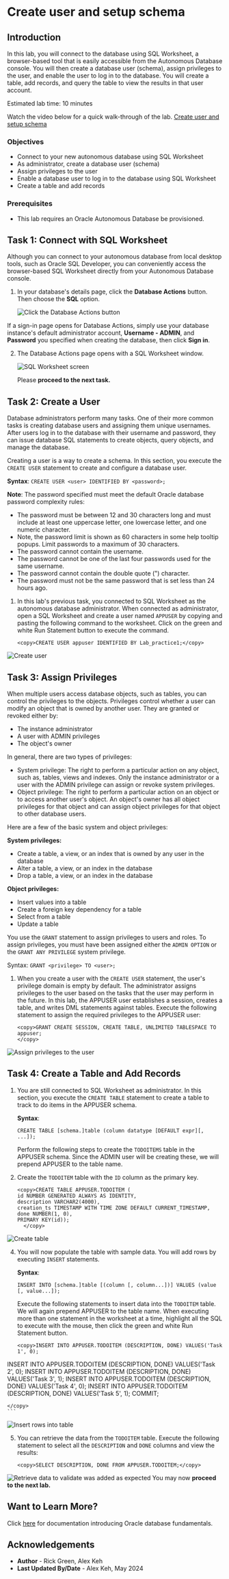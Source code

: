 # Create user and setup schema

## Introduction

In this lab, you will connect to the database using SQL Worksheet, a browser-based tool that is easily accessible from the Autonomous Database console. You will then create a database user (schema), assign privileges to the user, and enable the user to log in to the database. You will create a table, add records, and query the table to view the results in that user account.

Estimated lab time: 10 minutes

Watch the video below for a quick walk-through of the lab.
[Create user and setup schema](videohub:1_btcu4q9g)

### Objectives
-   Connect to your new autonomous database using SQL Worksheet
-   As administrator, create a database user (schema)
-   Assign privileges to the user
-   Enable a database user to log in to the database using SQL Worksheet
-   Create a table and add records

### Prerequisites

-   This lab requires an Oracle Autonomous Database be provisioned.

## Task 1: Connect with SQL Worksheet

Although you can connect to your autonomous database from local desktop tools, such as Oracle SQL Developer, you can conveniently access the browser-based SQL Worksheet directly from your Autonomous Database console.

1. In your database's details page, click the **Database Actions** button. Then choose the **SQL** option.

    ![Click the Database Actions button](./images/click-database-actions-button.png " ")

If a sign-in page opens for Database Actions, simply use your database instance's default administrator account, **Username - ADMIN**, and **Password** you specified when creating the database, then click **Sign in**.

2. The Database Actions page opens with a SQL Worksheet window.

    ![SQL Worksheet screen](./images/sql-worksheet.png " ")

   Please **proceed to the next task.**

## Task 2: Create a User
Database administrators perform many tasks. One of their more common tasks is creating database users and assigning them unique usernames. After users log in to the database with their username and password, they can issue database SQL statements to create objects, query objects, and manage the database.

Creating a user is a way to create a schema. In this section, you execute the `CREATE USER` statement to create and configure a database user.

**Syntax**: `CREATE USER <user> IDENTIFIED BY <password>;`

**Note**:  The password specified must meet the default Oracle database password complexity rules:

  - The password must be between 12 and 30 characters long and must include at least one uppercase letter, one lowercase letter, and one numeric character.
  - Note, the password limit is shown as 60 characters in some help tooltip popups. Limit passwords to a maximum of 30 characters.
  - The password cannot contain the username.
  - The password cannot be one of the last four passwords used for the same username.
  - The password cannot contain the double quote (") character.
  - The password must not be the same password that is set less than 24 hours ago.

1. In this lab's previous task, you connected to SQL Worksheet as the autonomous database administrator. When connected as administrator, open a SQL Worksheet and create a user named `APPUSER` by copying and pasting the following command to the worksheet. Click on the green and white Run Statement button to execute the command.

    ```
    <copy>CREATE USER appuser IDENTIFIED BY Lab_practice1;</copy>
    ```

  ![Create user](./images/user-created.png " ")

## Task 3: Assign Privileges
When multiple users access database objects, such as tables, you can control the privileges to the objects. Privileges control whether a user can modify an object that is owned by another user. They are granted or revoked either by:
- The instance administrator
- A user with ADMIN privileges
- The object's owner  

In general, there are two types of privileges:
- System privilege: The right to perform a particular action on any object, such as, tables, views and indexes. Only the instance administrator or a user with the ADMIN privilege can assign or revoke system privileges.
- Object privilege: The right to perform a particular action on an object or to access another user's object. An object's owner has all object privileges for that object and can assign object privileges for that object to other database users.

Here are a few of the basic system and object privileges:

**System privileges:**
- Create a table, a view, or an index that is owned by any user in the database
- Alter a table, a view, or an index in the database
- Drop a table, a view, or an index in the database

**Object privileges:**
- Insert values into a table
- Create a foreign key dependency for a table
- Select from a table
- Update a table

You use the `GRANT` statement to assign privileges to users and roles. To assign privileges, you must have been assigned either the `ADMIN OPTION` or the `GRANT ANY PRIVILEGE` system privilege.

Syntax: `GRANT <privilege> TO <user>;`

1. When you create a user with the `CREATE USER` statement, the user's privilege domain is empty by default. The administrator assigns privileges to the user based on the tasks that the user may perform in the future. In this lab, the APPUSER user establishes a session, creates a table, and writes DML statements against tables. Execute the following statement to assign the required privileges to the APPUSER user:

    ```
    <copy>GRANT CREATE SESSION, CREATE TABLE, UNLIMITED TABLESPACE TO appuser;
    </copy>
    ```

  ![Assign privileges to the user](./images/assign-privileges.png " ")


## Task 4: Create a Table and Add Records
1. You are still connected to SQL Worksheet as administrator. In this section, you execute the `CREATE TABLE` statement to create a table to track to do items in the APPUSER schema.

      **Syntax**: 
	```
	CREATE TABLE [schema.]table (column datatype [DEFAULT expr][, ...]);
	```

      Perform the following steps to create the `TODOITEMS` table in the APPUSER schema. Since the ADMIN user will be creating these, we will prepend APPUSER to the table name.

3. Create the `TODOITEM` table with the `ID` column as the primary key.

    ```
    <copy>CREATE TABLE APPUSER.TODOITEM ( 
	id NUMBER GENERATED ALWAYS AS IDENTITY, 
	description VARCHAR2(4000), 
	creation_ts TIMESTAMP WITH TIME ZONE DEFAULT CURRENT_TIMESTAMP, 
	done NUMBER(1, 0), 
	PRIMARY KEY(id));
      </copy>
      ```

  ![Create table](./images/create-table-todoitem.png " ")

4. You will now populate the table with sample data. You will add rows by executing `INSERT` statements.

    **Syntax**: 
	```
	INSERT INTO [schema.]table [(column [, column...])] VALUES (value [, value...]);
	```

    Execute the following statements to insert data into the `TODOITEM` table. We will again prepend APPUSER to the table name. When executing more than one statement in the worksheet at a time, highlight all the SQL to execute with the mouse, then click the green and white Run Statement button.

    ```
    <copy>INSERT INTO APPUSER.TODOITEM (DESCRIPTION, DONE) VALUES('Task 1', 0);
INSERT INTO APPUSER.TODOITEM (DESCRIPTION, DONE) VALUES('Task 2', 0);
INSERT INTO APPUSER.TODOITEM (DESCRIPTION, DONE) VALUES('Task 3', 1);
INSERT INTO APPUSER.TODOITEM (DESCRIPTION, DONE) VALUES('Task 4', 0);
INSERT INTO APPUSER.TODOITEM (DESCRIPTION, DONE) VALUES('Task 5', 1);
COMMIT;

    </copy>
    ```
  ![Insert rows into table](./images/insert-into-tables.png " ")

5. You can retrieve the data from the `TODOITEM` table. Execute the following statement to select all the `DESCRIPTION` and `DONE` columns and view the results:

    ```
    <copy>SELECT DESCRIPTION, DONE FROM APPUSER.TODOITEM;</copy>
    ```
  ![Retrieve data to validate was added as expected](./images/select-data.png " ")
  You may now **proceed to the next lab.**

## Want to Learn More?

Click [here](https://docs.oracle.com/en/database/oracle/oracle-database/23/cncpt/introduction-to-oracle-database.html) for documentation introducing Oracle database fundamentals.

## Acknowledgements

- **Author** - Rick Green, Alex Keh
- **Last Updated By/Date** - Alex Keh, May 2024